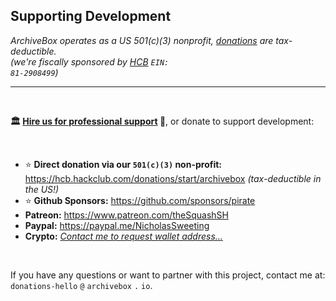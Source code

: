 ## Supporting Development

*ArchiveBox operates as a US 501(c)(3) nonprofit, <a href="https://hcb.hackclub.com/donations/start/archivebox">donations</a> are tax-deductible.<br/>(we're fiscally sponsored by <a href="https://hackclub.com/hcb?ref=donation">HCB</a> <code>EIN: 81-2908499</code>)*

<hr/>

<br/>

**🏛️ [Hire us for professional support](https://docs.sweeting.me/s/archivebox-consulting-services) 💬**, or donate to support development:

<br/>

- ⭐️ **Direct donation via our `501(c)(3)` non-profit:** https://hcb.hackclub.com/donations/start/archivebox 
  *(tax-deductible in the US!)*
- ⭐️ **Github Sponsors:** https://github.com/sponsors/pirate
- **Patreon:** https://www.patreon.com/theSquashSH
- **Paypal:** https://paypal.me/NicholasSweeting
- **Crypto:** *[Contact me to request wallet address...](https://zulip.archivebox.io/#narrow/dm/284-Nick-Sweeting)*
 
<br/>

If you have any questions or want to partner with this project, contact me at: `donations-hello` `@` `archivebox` `.` `io`.